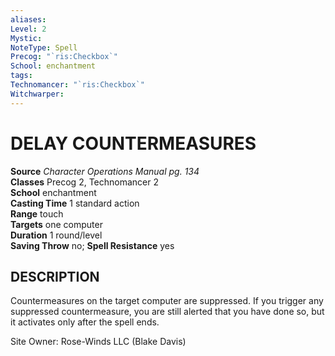 ```yaml
---
aliases: 
Level: 2
Mystic: 
NoteType: Spell
Precog: "`ris:Checkbox`"
School: enchantment
tags: 
Technomancer: "`ris:Checkbox`"
Witchwarper: 
---
```

# DELAY COUNTERMEASURES

**Source** _Character Operations Manual pg. 134_  
**Classes** Precog 2, Technomancer 2  
**School** enchantment  
**Casting Time** 1 standard action  
**Range** touch  
**Targets** one computer  
**Duration** 1 round/level  
**Saving Throw** no; **Spell Resistance** yes

## DESCRIPTION

Countermeasures on the target computer are suppressed. If you trigger any suppressed countermeasure, you are still alerted that you have done so, but it activates only after the spell ends.

Site Owner: Rose-Winds LLC (Blake Davis)
